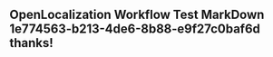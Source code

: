 <properties
ms.topic="hero-topic"
ms.test1="hero-topic"
ms.test2="test"/>

## OpenLocalization Workflow Test MarkDown 1e774563-b213-4de6-8b88-e9f27c0baf6d thanks!
